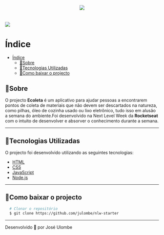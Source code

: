 <h1 align="center">
    <img src="https://ik.imagekit.io/jlzh3neixu/ecoleta_w_eXZA8BlLw.png">
</h1>

<h1>
    <img src="https://ik.imagekit.io/jlzh3neixu/20200609_175304_kcnafhnqu.gif">
</h1>

# Índice
- [Índice](#índice)
  - [🎯Sobre](#sobre)
  - [🚀Tecnologias Utilizadas](#tecnologias-utilizadas)
  - [📁Como baixar o projecto](#como-baixar-o-projecto)


## 🎯Sobre

O projecto **Ecoleta** é um aplicativo para ajudar pessoas a encontrarem pontos de coleta de materiais que não devem ser descartados na natureza, como pilhas, óleo de cozinha usado ou lixo eletrônico, tudo isso em alusão a semana do ambiente.Foi desenvolvido na Next Level Week da **Rocketseat** com o intuito de desenvolver e absorver o conhecimento durante a semana.

---

## 🚀Tecnologias Utilizadas

O projecto foi desenvolvido utilizando as seguintes tecnologias:

- [HTML](https://www.learn-html.org/)
- [CSS](https://www.w3.org/Style/CSS/Overview.en.html)
- [JavaScript](http://www.ecma-international.org/ecma-262/6.0/)
- [Node.js](https://nodejs.org)

---
  
 ## 📁Como baixar o projecto
  ```bash
    # Clonar o repositório
    $ git clone https://github.com/julombe/nlw-starter

  ```
  ---
  Desenvolvido 💜 por José Ulombe

